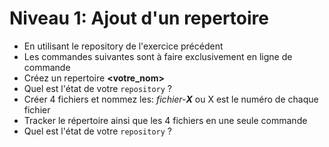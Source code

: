 # Niveau 1: Ajout d'un repertoire

* En utilisant le repository de l'exercice précédent
* Les commandes suivantes sont à faire exclusivement en ligne de commande
* Créez un repertoire **\<votre_nom\>**
* Quel est l'état de votre `repository` ?
* Créer 4 fichiers et nommez les: *fichier-**X*** ou X est le numéro de chaque fichier
* Tracker le répertoire ainsi que les 4 fichiers en une seule commande
* Quel est l'état de votre `repository` ?
